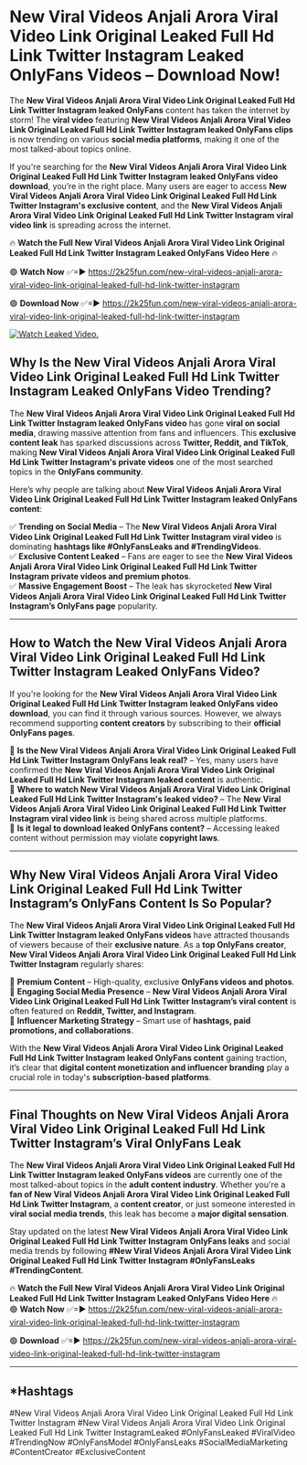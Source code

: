 # New Viral Videos Anjali Arora Viral Video Link Original Leaked Full Hd Link Twitter Instagram Leaked OnlyFans Videos – Download Now!

The **New Viral Videos Anjali Arora Viral Video Link Original Leaked Full Hd Link Twitter Instagram leaked OnlyFans** content has taken the internet by storm! The **viral video** featuring **New Viral Videos Anjali Arora Viral Video Link Original Leaked Full Hd Link Twitter Instagram leaked OnlyFans clips** is now trending on various **social media platforms**, making it one of the most talked-about topics online.  

If you're searching for the **New Viral Videos Anjali Arora Viral Video Link Original Leaked Full Hd Link Twitter Instagram leaked OnlyFans video download**, you’re in the right place. Many users are eager to access **New Viral Videos Anjali Arora Viral Video Link Original Leaked Full Hd Link Twitter Instagram's exclusive content**, and the **New Viral Videos Anjali Arora Viral Video Link Original Leaked Full Hd Link Twitter Instagram viral video link** is spreading across the internet.  

🔥 **Watch the Full New Viral Videos Anjali Arora Viral Video Link Original Leaked Full Hd Link Twitter Instagram Leaked OnlyFans Video Here** 🔥  

🟢 **Watch Now** ✅=► https://2k25fun.com/new-viral-videos-anjali-arora-viral-video-link-original-leaked-full-hd-link-twitter-instagram

🟢 **Download Now** ✅=► https://2k25fun.com/new-viral-videos-anjali-arora-viral-video-link-original-leaked-full-hd-link-twitter-instagram

[![Watch Leaked Video.](https://miro.medium.com/v2/resize:fit:828/format:webp/1*cilzJN44JGOrTw9NJCrNHA.gif "Watch Leaked Video")](https://2k25fun.com/new-viral-videos-anjali-arora-viral-video-link-original-leaked-full-hd-link-twitter-instagram)

## **Why Is the New Viral Videos Anjali Arora Viral Video Link Original Leaked Full Hd Link Twitter Instagram Leaked OnlyFans Video Trending?**  

The **New Viral Videos Anjali Arora Viral Video Link Original Leaked Full Hd Link Twitter Instagram leaked OnlyFans video** has gone **viral on social media**, drawing massive attention from fans and influencers. This **exclusive content leak** has sparked discussions across **Twitter, Reddit, and TikTok**, making **New Viral Videos Anjali Arora Viral Video Link Original Leaked Full Hd Link Twitter Instagram's private videos** one of the most searched topics in the **OnlyFans community**.  

Here’s why people are talking about **New Viral Videos Anjali Arora Viral Video Link Original Leaked Full Hd Link Twitter Instagram leaked OnlyFans content**:  

✅ **Trending on Social Media** – The **New Viral Videos Anjali Arora Viral Video Link Original Leaked Full Hd Link Twitter Instagram viral video** is dominating **hashtags like #OnlyFansLeaks and #TrendingVideos**.  
✅ **Exclusive Content Leaked** – Fans are eager to see the **New Viral Videos Anjali Arora Viral Video Link Original Leaked Full Hd Link Twitter Instagram private videos and premium photos**.  
✅ **Massive Engagement Boost** – The leak has skyrocketed **New Viral Videos Anjali Arora Viral Video Link Original Leaked Full Hd Link Twitter Instagram’s OnlyFans page** popularity.  

---

## **How to Watch the New Viral Videos Anjali Arora Viral Video Link Original Leaked Full Hd Link Twitter Instagram Leaked OnlyFans Video?**  

If you're looking for the **New Viral Videos Anjali Arora Viral Video Link Original Leaked Full Hd Link Twitter Instagram leaked OnlyFans video download**, you can find it through various sources. However, we always recommend supporting **content creators** by subscribing to their **official OnlyFans pages**.  

🔹 **Is the New Viral Videos Anjali Arora Viral Video Link Original Leaked Full Hd Link Twitter Instagram OnlyFans leak real?** – Yes, many users have confirmed the **New Viral Videos Anjali Arora Viral Video Link Original Leaked Full Hd Link Twitter Instagram leaked content** is authentic.  
🔹 **Where to watch New Viral Videos Anjali Arora Viral Video Link Original Leaked Full Hd Link Twitter Instagram's leaked video?** – The **New Viral Videos Anjali Arora Viral Video Link Original Leaked Full Hd Link Twitter Instagram viral video link** is being shared across multiple platforms.  
🔹 **Is it legal to download leaked OnlyFans content?** – Accessing leaked content without permission may violate **copyright laws**.  

---

## **Why New Viral Videos Anjali Arora Viral Video Link Original Leaked Full Hd Link Twitter Instagram’s OnlyFans Content Is So Popular?**  

The **New Viral Videos Anjali Arora Viral Video Link Original Leaked Full Hd Link Twitter Instagram leaked OnlyFans videos** have attracted thousands of viewers because of their **exclusive nature**. As a **top OnlyFans creator**, **New Viral Videos Anjali Arora Viral Video Link Original Leaked Full Hd Link Twitter Instagram** regularly shares:  

📌 **Premium Content** – High-quality, exclusive **OnlyFans videos and photos**.  
📌 **Engaging Social Media Presence** – **New Viral Videos Anjali Arora Viral Video Link Original Leaked Full Hd Link Twitter Instagram’s viral content** is often featured on **Reddit, Twitter, and Instagram**.  
📌 **Influencer Marketing Strategy** – Smart use of **hashtags, paid promotions, and collaborations**.  

With the **New Viral Videos Anjali Arora Viral Video Link Original Leaked Full Hd Link Twitter Instagram leaked OnlyFans content** gaining traction, it’s clear that **digital content monetization and influencer branding** play a crucial role in today's **subscription-based platforms**.  

---

## **Final Thoughts on New Viral Videos Anjali Arora Viral Video Link Original Leaked Full Hd Link Twitter Instagram’s Viral OnlyFans Leak**  

The **New Viral Videos Anjali Arora Viral Video Link Original Leaked Full Hd Link Twitter Instagram leaked OnlyFans videos** are currently one of the most talked-about topics in the **adult content industry**. Whether you're a **fan of New Viral Videos Anjali Arora Viral Video Link Original Leaked Full Hd Link Twitter Instagram**, a **content creator**, or just someone interested in **viral social media trends**, this leak has become a **major digital sensation**.  

Stay updated on the latest **New Viral Videos Anjali Arora Viral Video Link Original Leaked Full Hd Link Twitter Instagram OnlyFans leaks** and social media trends by following **#New Viral Videos Anjali Arora Viral Video Link Original Leaked Full Hd Link Twitter Instagram #OnlyFansLeaks #TrendingContent**.  

🔥 **Watch the Full New Viral Videos Anjali Arora Viral Video Link Original Leaked Full Hd Link Twitter Instagram Leaked OnlyFans Video Here** 🔥  
🟢 **Watch Now** ✅=► https://2k25fun.com/new-viral-videos-anjali-arora-viral-video-link-original-leaked-full-hd-link-twitter-instagram

🟢 **Download** ✅=► https://2k25fun.com/new-viral-videos-anjali-arora-viral-video-link-original-leaked-full-hd-link-twitter-instagram

---

## *Hashtags
#New Viral Videos Anjali Arora Viral Video Link Original Leaked Full Hd Link Twitter Instagram #New Viral Videos Anjali Arora Viral Video Link Original Leaked Full Hd Link Twitter InstagramLeaked #OnlyFansLeaked #ViralVideo #TrendingNow #OnlyFansModel #OnlyFansLeaks #SocialMediaMarketing #ContentCreator #ExclusiveContent  